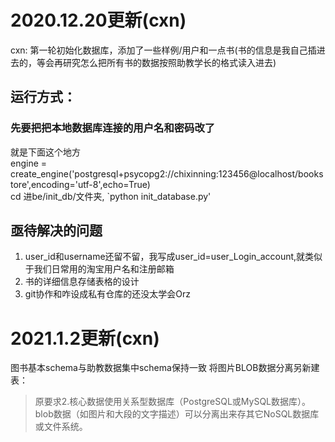 # 2020.12.20更新(cxn)

cxn: 第一轮初始化数据库，添加了一些样例/用户和一点书(书的信息是我自己插进去的，等会再研究怎么把所有书的数据按照助教学长的格式读入进去) <br>

## 运行方式：
### 先要把把本地数据库连接的用户名和密码改了
就是下面这个地方<br>
engine = create_engine('postgresql+psycopg2://chixinning:123456@localhost/bookstore',encoding='utf-8',echo=True)<br>
cd 进be/init_db/文件夹, `python init_database.py'
## 亟待解决的问题
1. user_id和username还留不留，我写成user_id=user_Login_account,就类似于我们日常用的淘宝用户名和注册邮箱
2. 书的详细信息存储表格的设计
3. git协作和咋设成私有仓库的还没太学会Orz

# 2021.1.2更新(cxn)
图书基本schema与助教数据集中schema保持一致
将图片BLOB数据分离另新建表：
> 原要求2.核心数据使用关系型数据库（PostgreSQL或MySQL数据库）。 blob数据（如图片和大段的文字描述）可以分离出来存其它NoSQL数据库或文件系统。
